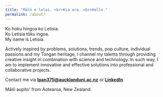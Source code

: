 ```yaml
---
title: "Mālō e lelei. <br>Kia ora. <br>Hello."
permalink: /about/
---
```


<p></p>

Ko hoku hingoa ko Letisia. 
<br>Ko Letisia tōku ingoa. 
<br>My name is Letisia.

Actively inspired by problems, solutions, trends, pop culture, individual passions and my Tongan heritage, I channel my talents through providing creative insight in combination with science and technology. In such way, I am to implement innovative and effective solutions into professional and collaborative projects.

Contact me via [**lpan375@aucklanduni.ac.nz**](mailto:lpan375@aucklanduni.ac.nz) or <a href="https://www.linkedin.com/in/letisiapangataa/" target="_blank">**LinkedIn**</a>.

Mālō aupito’ from Aotearoa, New Zealand.